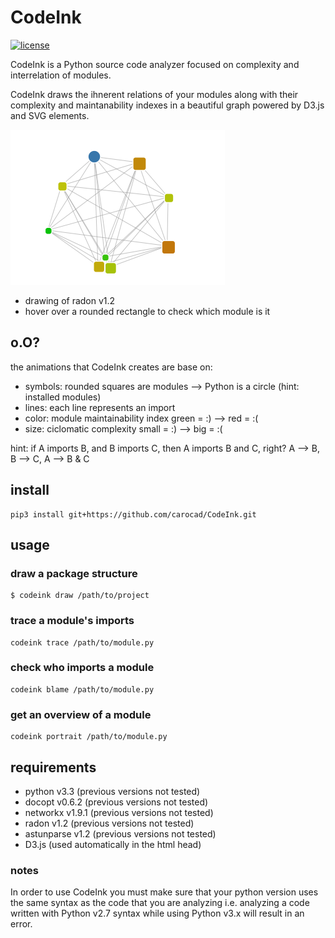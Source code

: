 # CodeInk
[![license](https://img.shields.io/badge/license-Apache%202.0-blue.svg)](LICENSE)

CodeInk is a Python source code analyzer focused on complexity and interrelation of modules.

CodeInk draws the ihnerent relations of your modules along with their complexity and maintanability indexes in a beautiful graph powered by D3.js and SVG elements.

![radon drawing made by CodeInk](radon_art.png)
- drawing of radon v1.2
- hover over a rounded rectangle to check which module is it

## o.O?
the animations that CodeInk creates are base on:
* symbols: rounded squares are modules --> Python is a circle (hint: installed modules)
* lines: each line represents an import
* color: module maintainability index   green = :) --> red = :(
* size: ciclomatic complexity           small = :) --> big = :(

hint: if A imports B, and B imports C, then A imports B and C, right? 
        A --> B, B --> C, A --> B & C

## install
```
pip3 install git+https://github.com/carocad/CodeInk.git
```
## usage
### draw a package structure
```
$ codeink draw /path/to/project
```
### trace a module's imports
```
codeink trace /path/to/module.py
```
### check who imports a module
```
codeink blame /path/to/module.py
```
### get an overview of a module
```
codeink portrait /path/to/module.py
```

## requirements
* python v3.3 (previous versions not tested)
* docopt v0.6.2 (previous versions not tested)
* networkx v1.9.1 (previous versions not tested)
* radon v1.2 (previous versions not tested)
* astunparse v1.2 (previous versions not tested)
* D3.js (used automatically in the html head)

### notes
In order to use CodeInk you must make sure that your python version uses the same syntax as the code that you are analyzing i.e. analyzing a code written with Python v2.7 syntax while using Python v3.x will result in an error.

